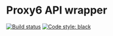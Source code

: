 # Proxy6 API wrapper
[![Build status](https://api.travis-ci.com/michaeldel/proxy6.svg?branch=master)](https://travis-ci.com/michaeldel/proxy6)
[![Code style: black](https://img.shields.io/badge/code%20style-black-000000.svg)](https://github.com/psf/black)
